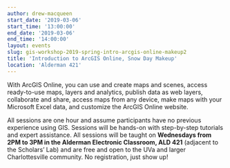 ```yaml
---
author: drew-macqueen
start_date: '2019-03-06'
start_time: '13:00:00'
end_date: '2019-03-06'
end_time: '14:00:00'
layout: events
slug: gis-workshop-2019-spring-intro-arcgis-online-makeup2
title: 'Introduction to ArcGIS Online, Snow Day Makeup'
location: 'Alderman 421'
---
```


With ArcGIS Online, you can use and create maps and scenes, access ready-to-use maps, layers and analytics, publish data as web layers, collaborate and share, access maps from any device, make maps with your Microsoft Excel data, and customize the ArcGIS Online website. 

All sessions are one hour and assume participants have no previous experience using GIS. Sessions will be hands-on with step-by-step tutorials and expert assistance. All sessions will be taught on **Wednesdays from 2PM to 3PM in the Alderman Electronic Classroom, ALD 421** (adjacent to the Scholars’ Lab) and are free and open to the UVa and larger Charlottesville community. No registration, just show up!
